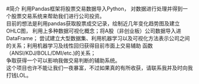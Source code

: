 #简介
利用Pandas框架将股票交易数据导入Python，
对数据进行处理并得到一个股票交易系统来帮助我们进行公司投资。  
目前的想法是利用pandas获取股票成交记录，绘制近几年变化趋势图及建立OHLC图，
利用上多种数据可视化概念；将A股（非创业板）公司数据导入进DataFrame；
尝试建立大型数据集、利用机器学习以及可视化方法表示公司之间的关系；利用机器学习及线性回归获得目前市面上交易辅助
函数（ANSI/KDJ/BOLL/DMI/etc.)的关系；  
争取获得一个可以影响我做交易判断的辅助系统。  
这个项目也许不能让我们一夜暴富，不过如果真的有所收获，请联系我并及时向我打钱LOL。